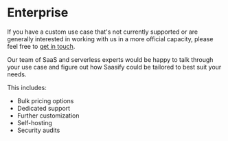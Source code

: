 # Enterprise

If you have a custom use case that's not currently supported or are generally interested in working with us in a more official capacity, please feel free to [get in touch](mailto:info@saasify.sh).

Our team of SaaS and serverless experts would be happy to talk through your use case and figure out how Saasify could be tailored to best suit your needs.

This includes:

- Bulk pricing options
- Dedicated support
- Further customization
- Self-hosting
- Security audits
